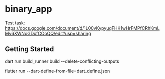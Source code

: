 # binary_app

Test task: 
https://docs.google.com/document/d/1L00vKypyuqFHK1wHrFMPfCRhKmLMv6XWNoGDxfCOoQQ/edit?usp=sharing

## Getting Started

dart run build_runner build --delete-conflicting-outputs

flutter run --dart-define-from-file=dart_define.json
